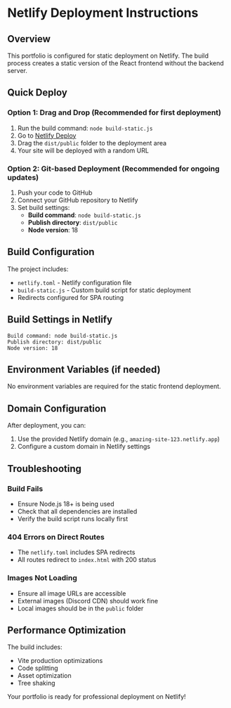 # Netlify Deployment Instructions

## Overview
This portfolio is configured for static deployment on Netlify. The build process creates a static version of the React frontend without the backend server.

## Quick Deploy

### Option 1: Drag and Drop (Recommended for first deployment)
1. Run the build command: `node build-static.js`
2. Go to [Netlify Deploy](https://app.netlify.com/drop)
3. Drag the `dist/public` folder to the deployment area
4. Your site will be deployed with a random URL

### Option 2: Git-based Deployment (Recommended for ongoing updates)
1. Push your code to GitHub
2. Connect your GitHub repository to Netlify
3. Set build settings:
   - **Build command**: `node build-static.js`
   - **Publish directory**: `dist/public`
   - **Node version**: 18

## Build Configuration

The project includes:
- `netlify.toml` - Netlify configuration file
- `build-static.js` - Custom build script for static deployment
- Redirects configured for SPA routing

## Build Settings in Netlify

```
Build command: node build-static.js
Publish directory: dist/public
Node version: 18
```

## Environment Variables (if needed)
No environment variables are required for the static frontend deployment.

## Domain Configuration
After deployment, you can:
1. Use the provided Netlify domain (e.g., `amazing-site-123.netlify.app`)
2. Configure a custom domain in Netlify settings

## Troubleshooting

### Build Fails
- Ensure Node.js 18+ is being used
- Check that all dependencies are installed
- Verify the build script runs locally first

### 404 Errors on Direct Routes
- The `netlify.toml` includes SPA redirects
- All routes redirect to `index.html` with 200 status

### Images Not Loading
- Ensure all image URLs are accessible
- External images (Discord CDN) should work fine
- Local images should be in the `public` folder

## Performance Optimization
The build includes:
- Vite production optimizations
- Code splitting
- Asset optimization
- Tree shaking

Your portfolio is ready for professional deployment on Netlify!